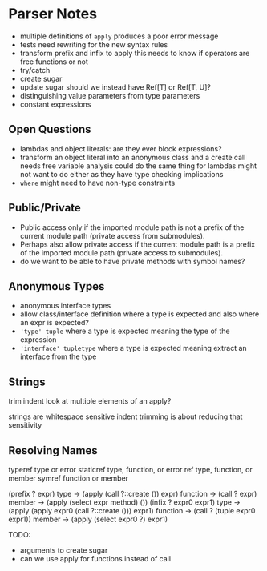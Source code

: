 # Parser Notes

* multiple definitions of `apply` produces a poor error message
* tests need rewriting for the new syntax rules
* transform prefix and infix to apply
  this needs to know if operators are free functions or not
* try/catch
* create sugar
* update sugar
  should we instead have Ref[T] or Ref[T, U]?
* distinguishing value parameters from type parameters
* constant expressions

## Open Questions

* lambdas and object literals: are they ever block expressions?
* transform an object literal into an anonymous class and a create call
  needs free variable analysis
  could do the same thing for lambdas
  might not want to do either as they have type checking implications
* `where` might need to have non-type constraints

## Public/Private

* Public access only if the imported module path is not a prefix of the current module path (private access from submodules).
* Perhaps also allow private access if the current module path is a prefix of the imported module path (private access to submodules).
* do we want to be able to have private methods with symbol names?

## Anonymous Types

* anonymous interface types
* allow class/interface definition where a type is expected
  and also where an expr is expected?
* `'type' tuple` where a type is expected
  meaning the type of the expression
* `'interface' tupletype` where a type is expected
  meaning extract an interface from the type

## Strings

trim indent
  look at multiple elements of an apply?

strings are whitespace sensitive
  indent trimming is about reducing that sensitivity

## Resolving Names

typeref
  type or error
staticref
  type, function, or error
ref
  type, function, or member
symref
  function or member

(prefix ? expr)
  type -> (apply (call ?::create ()) expr)
  function -> (call ? expr)
  member -> (apply (select expr method) ())
(infix ? expr0 expr1)
  type -> (apply (apply expr0 (call ?::create ())) expr1)
  function -> (call ? (tuple expr0 <unpack>expr1))
  member -> (apply (select expr0 ?) expr1)

TODO:
* arguments to create sugar
* can we use apply for functions instead of call
